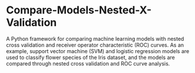 # Compare-Models-Nested-X-Validation
A Python framework for comparing machine learning models with nested cross validation and receiver operator characteristic (ROC) curves.  As an example, support vector machine (SVM) and logistic regression models are used to classify flower species of the Iris dataset, and the models are compared through nested cross validation and ROC curve analysis.
